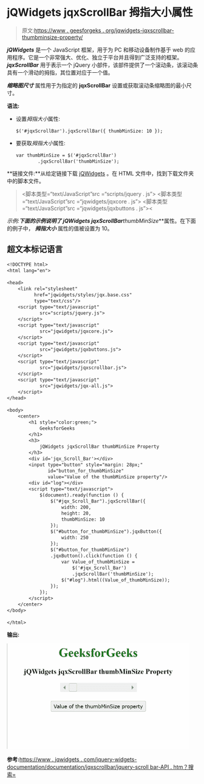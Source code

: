 # jQWidgets jqxScrollBar 拇指大小属性

> 原文:[https://www . geesforgeks . org/jqwidgets-jqxscrollbar-thumbminsize-property/](https://www.geeksforgeeks.org/jqwidgets-jqxscrollbar-thumbminsize-property/)

***jQWidgets*** 是一个 JavaScript 框架，用于为 PC 和移动设备制作基于 web 的应用程序。它是一个非常强大、优化、独立于平台并且得到广泛支持的框架。 ***jqxScrollBar*** 用于表示一个 jQuery 小部件，该部件提供了一个滚动条，该滚动条具有一个滑动的拇指，其位置对应于一个值。

***缩略图尺寸*** 属性用于为指定的 **jqxScrollBar** 设置或获取滚动条缩略图的最小尺寸。

**语法:**

*   设置*拇指大小*属性:

    ```
    $('#jqxScrollBar').jqxScrollBar({ thumbMinSize: 10 });
    ```

*   要获取*拇指大小*属性:

    ```
    var thumbMinSize = $('#jqxScrollBar')
            .jqxScrollBar('thumbMinSize');
    ```

**链接文件:**从给定链接下载 [jQWidgets](https://www.jqwidgets.com/download/) 。在 HTML 文件中，找到下载文件夹中的脚本文件。

> <link rel="”stylesheet”" href="”jqwidgets/styles/jqx.base.css”" type="”text/css”/">
> <脚本类型=“text/JavaScript”src =“scripts/jquery . js”></script>
> <脚本类型=“text/JavaScript”src =“jqwidgets/jqxcore . js”></script>
> <脚本类型=“text/JavaScript”src =“jqwidgets/jqxbuttons . js”><

**示例:**下面的示例说明了 jQWidgets jqxScrollBar***thumbMinSize***属性。在下面的例子中， ***拇指大小*** 属性的值被设置为 10。

## 超文本标记语言

```
<!DOCTYPE html>
<html lang="en">

<head>
    <link rel="stylesheet" 
          href="jqwidgets/styles/jqx.base.css"
          type="text/css"/>
    <script type="text/javascript" 
            src="scripts/jquery.js">
    </script>
    <script type="text/javascript" 
            src="jqwidgets/jqxcore.js">
    </script>
    <script type="text/javascript" 
            src="jqwidgets/jqxbuttons.js">
    </script>
    <script type="text/javascript" 
            src="jqwidgets/jqxscrollbar.js">
    </script>
    <script type="text/javascript" 
            src="jqwidgets/jqx-all.js">
    </script>
</head>

<body>
    <center>
        <h1 style="color:green;">
            GeeksforGeeks
        </h1>
        <h3>
            jQWidgets jqxScrollBar thumbMinSize Property
        </h3>
        <div id='jqx_Scroll_Bar'></div>
        <input type="button" style="margin: 28px;" 
               id="button_for_thumbMinSize" 
               value="Value of the thumbMinSize property"/>
        <div id="log"></div>
        <script type="text/javascript">
            $(document).ready(function () {
                $("#jqx_Scroll_Bar").jqxScrollBar({
                    width: 200,
                    height: 20,
                    thumbMinSize: 10
                });
                $("#button_for_thumbMinSize").jqxButton({
                    width: 250
                });
                $("#button_for_thumbMinSize")
                .jqxButton().click(function () {
                    var Value_of_thumbMinSize =
                        $('#jqx_Scroll_Bar')
                        .jqxScrollBar('thumbMinSize');
                    $("#log").html((Value_of_thumbMinSize));
                });
            });
        </script>
    </center>
</body>

</html>
```

**输出:**

![](img/e24ce8b5bec388110fd63804f5fd4d7d.png)

**参考:**[https://www . jqwidgets . com/jquery-widgets-documentation/documentation/jqxscrollbar/jquery-scroll bar-API . htm？搜索=](https://www.jqwidgets.com/jquery-widgets-documentation/documentation/jqxscrollbar/jquery-scrollbar-api.htm?search=)